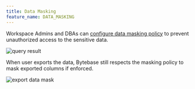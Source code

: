 ```yaml
---
title: Data Masking
feature_name: DATA_MASKING
---
```


Workspace Admins and DBAs can [configure data masking policy](/docs/security/mask-data) to prevent
unauthorized access to the sensitive data.

![query result](/content/docs/sql-editor/mask-data.webp)

When user exports the data, Bytebase still respects the masking policy to mask exported columns if enforced.

![export data mask](/content/docs/sql-editor/export-data-mask.webp)
